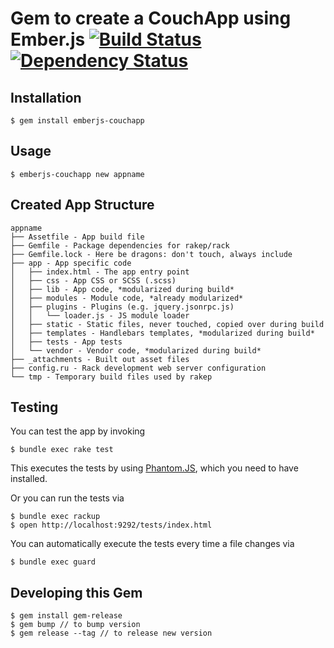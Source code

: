Gem to create a CouchApp using Ember.js [![Build Status](https://secure.travis-ci.org/pangratz/emberjs-couchapp-gem.png?branch=master)](http://travis-ci.org/pangratz/emberjs-couchapp-gem) [![Dependency Status](https://gemnasium.com/pangratz/emberjs-couchapp-gem.png)](https://gemnasium.com/pangratz/emberjs-couchapp-gem)
=======================================

Installation
------------

    $ gem install emberjs-couchapp

Usage
-----

    $ emberjs-couchapp new appname

Created App Structure
---------------------

    appname
    ├── Assetfile - App build file
    ├── Gemfile - Package dependencies for rakep/rack
    ├── Gemfile.lock - Here be dragons: don't touch, always include
    ├── app - App specific code
    │   ├── index.html - The app entry point
    │   ├── css - App CSS or SCSS (.scss)
    │   ├── lib - App code, *modularized during build*
    │   ├── modules - Module code, *already modularized*
    │   ├── plugins - Plugins (e.g. jquery.jsonrpc.js)
    │   │   └── loader.js - JS module loader
    │   ├── static - Static files, never touched, copied over during build
    │   ├── templates - Handlebars templates, *modularized during build*
    │   ├── tests - App tests
    │   └── vendor - Vendor code, *modularized during build*
    ├── _attachments - Built out asset files
    ├── config.ru - Rack development web server configuration
    └── tmp - Temporary build files used by rakep

Testing
-------

You can test the app by invoking

    $ bundle exec rake test

This executes the tests by using [Phantom.JS](http://www.phantomjs.org/), which you need to have installed.

Or you can run the tests via

    $ bundle exec rackup
    $ open http://localhost:9292/tests/index.html

You can automatically execute the tests every time a file changes via

    $ bundle exec guard


Developing this Gem
-------------------

    $ gem install gem-release
    $ gem bump // to bump version
    $ gem release --tag // to release new version